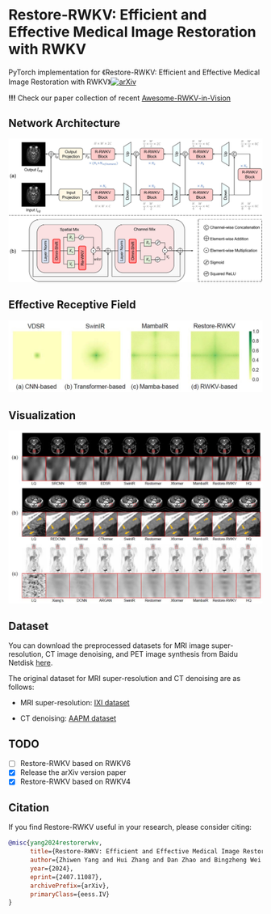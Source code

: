 # Restore-RWKV: Efficient and Effective Medical Image Restoration with RWKV

PyTorch implementation for 《Restore-RWKV: Efficient and Effective Medical Image Restoration with RWKV》[![arXiv](https://img.shields.io/badge/arXiv-b31b1b.svg)](https://arxiv.org/abs/2407.11087)

**!!!** Check our paper collection of recent [Awesome-RWKV-in-Vision](https://github.com/Yaziwel/Awesome-RWKV-in-Vision)

## Network Architecture

![](README.assets/framework.jpg)

## Effective Receptive Field

![](README.assets/erf.JPG)

## Visualization

![](README.assets/vis.JPG)

## Dataset

You can download the preprocessed datasets for MRI image super-resolution, CT image denoising, and PET image synthesis from Baidu Netdisk [here](https://pan.baidu.com/s/1oBBG_Stcn7cfO8U49S146w?pwd=3x13 ).

The original dataset for MRI super-resolution and CT denoising are as follows:

- MRI super-resolution: [IXI dataset](http://brain-development.org/ixi-dataset/)

- CT denoising: [AAPM dataset](https://www.aapm.org/grandchallenge/lowdosect/)

## TODO

- [ ] Restore-RWKV based on RWKV6
- [x] Release the arXiv version paper
- [x] Restore-RWKV based on RWKV4

## Citation

If you find Restore-RWKV useful in your research, please consider citing:

```bibtex
@misc{yang2024restorerwkv,
      title={Restore-RWKV: Efficient and Effective Medical Image Restoration with RWKV}, 
      author={Zhiwen Yang and Hui Zhang and Dan Zhao and Bingzheng Wei and Yan Xu},
      year={2024},
      eprint={2407.11087},
      archivePrefix={arXiv},
      primaryClass={eess.IV}
}
```

